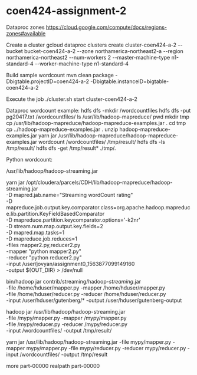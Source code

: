 # coen424-assignment-2

Dataproc zones
https://cloud.google.com/compute/docs/regions-zones#available

Create a cluster
gcloud dataproc clusters create cluster-coen424-a-2 --bucket bucket-coen424-a-2 --zone northamerica-northeast2-a --region northamerica-northeast2 --num-workers 2 --master-machine-type n1-standard-4 --worker-machine-type n1-standard-4

Build sample wordcount 
mvn clean package -Dbigtable.projectID=coen424-a-2 -Dbigtable.instanceID=bigtable-coen424-a-2

Execute the job
./cluster.sh start cluster-coen424-a-2

Dataproc wordcount example:
hdfs dfs -mkdir /wordcountfiles
hdfs dfs -put pg20417.txt /wordcountfiles/
ls /usr/lib/hadoop-mapreduce/
pwd
mkdir tmp
cp /usr/lib/hadoop-mapreduce/hadoop-mapreduce-examples.jar .
cd tmp
cp ../hadoop-mapreduce-examples.jar .
unzip hadoop-mapreduce-examples.jar 
yarn jar /usr/lib/hadoop-mapreduce/hadoop-mapreduce-examples.jar wordcount /wordcountfiles/ /tmp/result/
hdfs dfs -ls /tmp/result/
hdfs dfs -get /tmp/result* ./tmp/.

Python wordcount:

/usr/lib/hadoop/hadoop-streaming.jar

yarn jar /opt/cloudera/parcels/CDH/lib/hadoop-mapreduce/hadoop-streaming.jar \
    -D mapred.jab.name="Streaming wordCount rating" \
    -D mapreduce.job.output.key.comparator.class=org.apache.hadoop.mapreduce.lib.partition.KeyFieldBasedComparator \
    -D mapreduce.partition.keycomparator.options='-k2nr' \
    -D stream.num.map.output.key.fields=2 \
    -D mapred.map.tasks=1 \
    -D mapreduce.job.reduces=1 \
    -files mapper2.py,reducer2.py \
    -mapper "python mapper2.py" \
    -reducer "python reducer2.py" \
    -input /user/jovyan/assignment0_1563877099149160 \
    -output ${OUT_DIR} > /dev/null
    
bin/hadoop jar contrib/streaming/hadoop-*streaming*.jar \
-file /home/hduser/mapper.py    -mapper /home/hduser/mapper.py \
-file /home/hduser/reducer.py   -reducer /home/hduser/reducer.py \
-input /user/hduser/gutenberg/* -output /user/hduser/gutenberg-output

hadoop jar /usr/lib/hadoop/hadoop-streaming.jar \
-file /mypy/mapper.py    -mapper /mypy/mapper.py \
-file /mypy/reducer.py   -reducer /mypy/reducer.py \
-input /wordcountfiles/ -output /tmp/result/

yarn jar /usr/lib/hadoop/hadoop-streaming.jar -file mypy/mapper.py -mapper mypy/mapper.py -file mypy/reducer.py -reducer mypy/reducer.py -input /wordcountfiles/ -output /tmp/result

more part-00000
realpath part-00000
